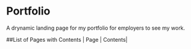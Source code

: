 # Portfolio
A drynamic landing page for my portfolio for employers to see my work.

##List of Pages with Contents
| Page | Contents|
